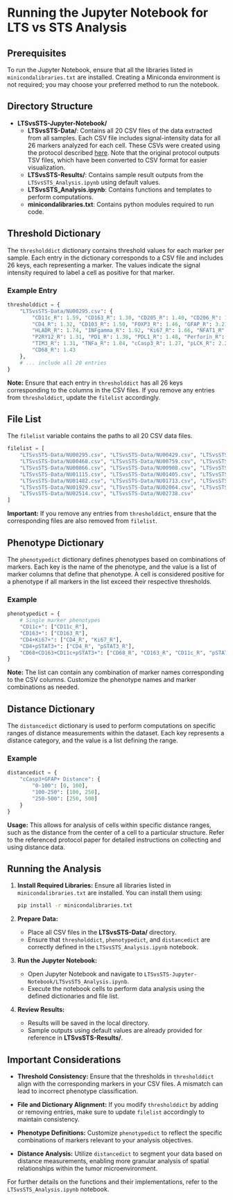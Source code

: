 # Running the Jupyter Notebook for LTS vs STS Analysis

## Prerequisites

To run the Jupyter Notebook, ensure that all the libraries listed in `minicondalibraries.txt` are installed. Creating a Miniconda environment is not required; you may choose your preferred method to run the notebook.

## Directory Structure

- **LTSvsSTS-Jupyter-Notebook/**
  - **LTSvsSTS-Data/**: Contains all 20 CSV files of the data extracted from all samples. Each CSV file includes signal-intensity data for all 26 markers analyzed for each cell. These CSVs were created using the protocol described [here](#). Note that the original protocol outputs TSV files, which have been converted to CSV format for easier visualization.
  - **LTSvsSTS-Results/**: Contains sample result outputs from the `LTSvsSTS_Analysis.ipynb` using default values.
  - **LTSvsSTS_Analysis.ipynb**: Contains functions and templates to perform computations.
  - **minicondalibraries.txt**: Contains python modules required to run code.

## Threshold Dictionary

The `thresholddict` dictionary contains threshold values for each marker per sample. Each entry in the dictionary corresponds to a CSV file and includes 26 keys, each representing a marker. The values indicate the signal intensity required to label a cell as positive for that marker.

### Example Entry

```python
thresholddict = {
    "LTSvsSTS-Data/NU00295.csv": {
        "CD11c_R": 1.59, "CD163_R": 1.30, "CD205_R": 1.40, "CD206_R": 1.40, "CD8_R": 1.85,
        "CD4_R": 1.32, "CD103_R": 1.50, "FOXP3_R": 1.46, "GFAP_R": 3.21, "GRZMB_R": 1.89,
        "HLADR_R": 1.74, "INFgamma_R": 1.92, "Ki67_R": 1.66, "NFAT1_R": 1.89, "NFAT2_R": 2.50,
        "P2RY12_R": 1.31, "PD1_R": 1.38, "PDL1_R": 1.48, "Perforin_R": 1.63, "SOX2_R": 2.20,
        "TIM3_R": 1.31, "TNFa_R": 1.84, "cCasp3_R": 1.27, "pLCK_R": 2.20, "pSTAT3_R": 1.26,
        "CD68_R": 1.43
    },
    # ... include all 20 entries
}
```

**Note:** Ensure that each entry in `thresholddict` has all 26 keys corresponding to the columns in the CSV files. If you remove any entries from `thresholddict`, update the `filelist` accordingly.

## File List

The `filelist` variable contains the paths to all 20 CSV data files.

```python
filelist = [
    "LTSvsSTS-Data/NU00295.csv", "LTSvsSTS-Data/NU00429.csv", "LTSvsSTS-Data/NU00431.csv",
    "LTSvsSTS-Data/NU00468.csv", "LTSvsSTS-Data/NU00759.csv", "LTSvsSTS-Data/NU00826.csv",
    "LTSvsSTS-Data/NU00866.csv", "LTSvsSTS-Data/NU00908.csv", "LTSvsSTS-Data/NU01094.csv",
    "LTSvsSTS-Data/NU01115.csv", "LTSvsSTS-Data/NU01405.csv", "LTSvsSTS-Data/NU01420.csv",
    "LTSvsSTS-Data/NU01482.csv", "LTSvsSTS-Data/NU01713.csv", "LTSvsSTS-Data/NU01798.csv",
    "LTSvsSTS-Data/NU01929.csv", "LTSvsSTS-Data/NU02064.csv", "LTSvsSTS-Data/NU02359.csv",
    "LTSvsSTS-Data/NU02514.csv", "LTSvsSTS-Data/NU02738.csv"
]
```

**Important:** If you remove any entries from `thresholddict`, ensure that the corresponding files are also removed from `filelist`.

## Phenotype Dictionary

The `phenotypedict` dictionary defines phenotypes based on combinations of markers. Each key is the name of the phenotype, and the value is a list of marker columns that define that phenotype. A cell is considered positive for a phenotype if all markers in the list exceed their respective thresholds.

### Example

```python
phenotypedict = {
    # Single marker phenotypes
    "CD11c+": ["CD11c_R"],
    "CD163+": ["CD163_R"],
    "CD4+Ki67+": ["CD4_R", "Ki67_R"],
    "CD4+pSTAT3+": ["CD4_R", "pSTAT3_R"],
    "CD68+CD163+CD11c+pSTAT3+": ["CD68_R", "CD163_R", "CD11c_R", "pSTAT3_R"],
}
```

**Note:** The list can contain any combination of marker names corresponding to the CSV columns. Customize the phenotype names and marker combinations as needed.

## Distance Dictionary

The `distancedict` dictionary is used to perform computations on specific ranges of distance measurements within the dataset. Each key represents a distance category, and the value is a list defining the range.

### Example

```python
distancedict = {
    "cCasp3+GFAP+ Distance": {
        "0-100": [0, 100],
        "100-250": [100, 250],
        "250-500": [250, 500]
    }
}
```

**Usage:** This allows for analysis of cells within specific distance ranges, such as the distance from the center of a cell to a particular structure. Refer to the referenced protocol paper for detailed instructions on collecting and using distance data.

## Running the Analysis

1. **Install Required Libraries:**
   Ensure all libraries listed in `minicondalibraries.txt` are installed. You can install them using:

   ```bash
   pip install -r minicondalibraries.txt
   ```

2. **Prepare Data:**
   - Place all CSV files in the **LTSvsSTS-Data/** directory.
   - Ensure that `thresholddict`, `phenotypedict`, and `distancedict` are correctly defined in the `LTSvsSTS_Analysis.ipynb` notebook.

3. **Run the Jupyter Notebook:**
   - Open Jupyter Notebook and navigate to `LTSvsSTS-Jupyter-Notebook/LTSvsSTS_Analysis.ipynb`.
   - Execute the notebook cells to perform data analysis using the defined dictionaries and file list.

4. **Review Results:**
   - Results will be saved in the local directory.
   - Sample outputs using default values are already provided for reference in **LTSvsSTS-Results/**.

## Important Considerations

- **Threshold Consistency:** Ensure that the thresholds in `thresholddict` align with the corresponding markers in your CSV files. A mismatch can lead to incorrect phenotype classification.
  
- **File and Dictionary Alignment:** If you modify `thresholddict` by adding or removing entries, make sure to update `filelist` accordingly to maintain consistency.

- **Phenotype Definitions:** Customize `phenotypedict` to reflect the specific combinations of markers relevant to your analysis objectives.

- **Distance Analysis:** Utilize `distancedict` to segment your data based on distance measurements, enabling more granular analysis of spatial relationships within the tumor microenvironment.

For further details on the functions and their implementations, refer to the `LTSvsSTS_Analysis.ipynb` notebook.

